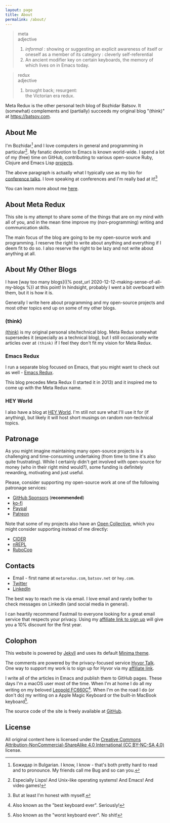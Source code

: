 ```yaml
---
layout: page
title: About
permalink: /about/
---
```


> meta <br>
> adjective
>   1. _informal_ : showing or suggesting an explicit awareness of itself or oneself as a member of its category : cleverly self-referential
>   2. An ancient modifier key on certain keyboards, the memory of which lives on in Emacs today.

> redux <br>
> adjective
>   1. brought back; resurgent: <br>
>   the Victorian era redux.

Meta Redux is the other personal tech blog of Bozhidar Batsov. It (somewhat) complements
and (partially) succeeds my original blog "(think)" at <https://batsov.com>.

## About Me

I'm Bozhidar[^1] and I love computers in general and programming in
particular[^2]. My fanatic devotion to Emacs is known
world-wide. I spend a lot of my (free) time on GitHub, contributing
to various open-source Ruby, Clojure and Emacs Lisp [projects](https:/batsov.com/projects/).

The above paragraph is actually what I typically use as my bio for
[conference talks](https://batsov.com/presentations/). I love speaking at conferences
and I'm really bad at it![^3]

You can learn more about me [here](https://batsov.com/about/).

## About Meta Redux

This site is my attempt to share some of the things that are on my
mind with all of you, and in the mean time improve my
(non-programming) writing and communication skills.

The main focus of the blog are going to be my open-source work and programming.
I reserve the right to write about anything and everything if I deem fit to do so.
I also reserve the right to be lazy and not write about anything at all.

## About My Other Blogs

I have [way too many blogs]({% post_url 2020-12-12-making-sense-of-all-my-blogs %}) at this point! In hindsight, probably I went a
bit overboard with them, but it is how it is.

Generally I write here about programming and my open-source projects and most other topics end up on some of my other blogs.

### (think)

[(think)](https://batsov.com) is my original personal site/technical blog. Meta
Redux somewhat supersedes it (especially as a technical blog), but I still
occasionally write articles over at `(think)` if I feel they don't fit my vision
for Meta Redux.

### Emacs Redux

I run a separate blog focused on Emacs, that you might want to check
out as well - [Emacs Redux](http://emacsredux.com).

This blog precedes Meta Redux (I started it in 2013) and it inspired me to come
up with the Meta Redux name.

### HEY World

I also have a blog at [HEY World](https://world.hey.com/bozhidar).
I'm still not sure what I'll use it for (if anything), but likely it
will host short musings on random non-technical topics.

## Patronage

As you might imagine maintaining many open-source projects is a
challenging and time-consuming undertaking (from time to time it's
also quite frustrating).  While I certainly didn't get involved with
open-source for money (who in their right mind would?), some funding
is definitely rewarding, motivating and just useful.

Please, consider supporting my open-source work at one of the following patronage services:

* [GitHub Sponsors](https://github.com/sponsors/bbatsov) (**recommended**)
* [ko-fi](https://ko-fi.com/bbatsov)
* [Paypal](https://www.paypal.me/bbatsov)
* [Patreon](https://www.patreon.com/bbatsov)

Note that some of my projects also have an [Open Collective](https://opencollective.com), which you might consider supporting instead of me directly:

* [CIDER](https://opencollective.com/cider)
* [nREPL](https://opencollective.com/nrepl)
* [RuboCop](https://opencollective.com/rubocop)

## Contacts

* Email - first name at `metaredux.com`, `batsov.net` or `hey.com`.
* [Twitter](https://twitter.com/bbatsov)
* [LinkedIn](https://www.linkedin.com/in/bbatsov/)

The best way to reach me is via email. I love email and rarely bother to check
messages on LinkedIn (and social media in general).

I can heartily recommend Fastmail to everyone looking for a great email service
that respects your privacy. Using my [affiliate link to sign up](https://ref.fm/u26676944) will give you a 10% discount for the first year.

## Colophon

This website is powered by [Jekyll](https://jekyllrb.com/) and uses
its default [Minima theme](https://github.com/jekyll/minima).

The comments are powered by the privacy-focused service [Hyvor Talk](https://talk.hyvor.com).
One way to support my work is to sign up for Hyvor via my [affiliate link](https://talk.hyvor.com?aff=14023).

I write all of the articles in Emacs and publish them to GitHub
pages. These days I'm a macOS user most of the time.  When I'm at home
I do all my writing on my beloved [Leopold
FC660C](https://deskthority.net/wiki/Leopold_FC660C)[^4].  When I'm on
the road I do (or don't do) my writing on a Apple Magic Keyboard or
the built-in MacBook keyboard[^5].

The source code of the site is freely available at [GitHub](https://github.com/bbatsov/metaredux).

## License

All original content here is licensed under the [Creative Commons Attribution-NonCommercial-ShareAlike 4.0 International (CC BY-NC-SA 4.0)](https://creativecommons.org/licenses/by-nc-sa/4.0/) license.

[^1]: Божидар in Bulgarian. I know, I know - that's both pretty hard to read and to pronounce. My friends call me Bug and so can you.
[^2]: Especially Lisps! And Unix-like operating systems! And Emacs! And video games!
[^3]: But at least I'm honest with myself.
[^4]: Also known as the "best keyboard ever". Seriously!
[^5]: Also known as the "worst keyboard ever". No shit!
